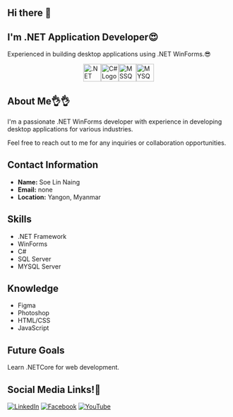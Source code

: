 ## Hi there 👋
## I'm .NET Application Developer😍

Experienced in building desktop applications using .NET WinForms.😎

<div style="display: flex; justify-content: center;">
    <img src="https://cdn.jsdelivr.net/gh/devicons/devicon/icons/dotnetcore/dotnetcore-original.svg" alt=".NET Logo" width="40">
    <img src="https://cdn.jsdelivr.net/gh/devicons/devicon/icons/csharp/csharp-original.svg" alt="C# Logo" width="40">
    <img src="https://cdn.jsdelivr.net/gh/devicons/devicon/icons/microsoftsqlserver/microsoftsqlserver-plain-wordmark.svg" alt="MSSQL Logo" width="40">
    <img src="https://cdn.jsdelivr.net/gh/devicons/devicon/icons/mysql/mysql-original-wordmark.svg" alt="MYSQL Logo" width="40">
</div>

## About Me👌👌

I'm a passionate .NET WinForms developer with experience in developing desktop applications for various industries.

Feel free to reach out to me for any inquiries or collaboration opportunities.

## Contact Information

- **Name:** Soe Lin Naing
- **Email:** none
- **Location:** Yangon, Myanmar

## Skills

- .NET Framework
- WinForms
- C#
- SQL Server
- MYSQL Server

## Knowledge

- Figma
- Photoshop
- HTML/CSS
- JavaScript

## Future Goals

Learn .NETCore for web development.

## Social Media Links!💝

[![LinkedIn](https://img.shields.io/badge/LinkedIn-Profile-blue?style=flat-square&logo=linkedin)](https://www.linkedin.com/in/soe-lin-naing/)
[![Facebook](https://img.shields.io/badge/Facebook-Profile-blue?style=flat-square&logo=facebook)](https://www.facebook.com/mySoelinnaing)
[![YouTube](https://img.shields.io/badge/YouTube-Profile-red?style=flat-square&logo=youtube)](https://www.youtube.com/@weshare5776)
